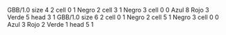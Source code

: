 <gs-board> GBB/1.0
size 4 2
cell 0 1 Negro 2 
cell 3 1 Negro 3 
cell 0 0 Azul 8 Rojo 3 Verde 5 
head 3 1
 </gs-board>
<gs-board> GBB/1.0
size 6 2
cell 0 1 Negro 2 
cell 5 1 Negro 3 
cell 0 0 Azul 3 Rojo 2 Verde 1 
head 5 1
 </gs-board>